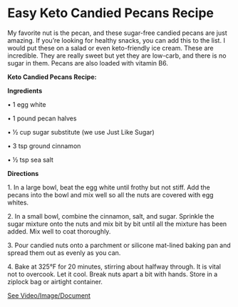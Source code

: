 # Easy Keto Candied Pecans Recipe

My favorite nut is the pecan, and these sugar-free candied pecans are just amazing. If you’re looking for healthy snacks, you can add this to the list. I would put these on a salad or even keto-friendly ice cream. These are incredible. They are really sweet but yet they are low-carb, and there is no sugar in them. Pecans are also loaded with vitamin B6. 

**Keto Candied Pecans Recipe:**

**Ingredients**

• 1 egg white 

• 1 pound pecan halves

• ½ cup sugar substitute (we use Just Like Sugar)

• 3 tsp ground cinnamon

• ½ tsp sea salt

**Directions**

1\. In a large bowl, beat the egg white until frothy but not stiff. Add the pecans into the bowl and mix well so all the nuts are covered with egg whites. 

2\. In a small bowl, combine the cinnamon, salt, and sugar. Sprinkle the sugar mixture onto the nuts and mix bit by bit until all the mixture has been added. Mix well to coat thoroughly. 

3\. Pour candied nuts onto a parchment or silicone mat-lined baking pan and spread them out as evenly as you can. 

4\. Bake at 325°F for 20 minutes, stirring about halfway through. It is vital not to overcook. Let it cool. Break nuts apart a bit with hands. Store in a ziplock bag or airtight container. 

 [See Video/Image/Document](https://hls-player.drberg.com/asset?path=migrated-assets/easy-candied-pecans-recipe-keto-friendly-drberg)